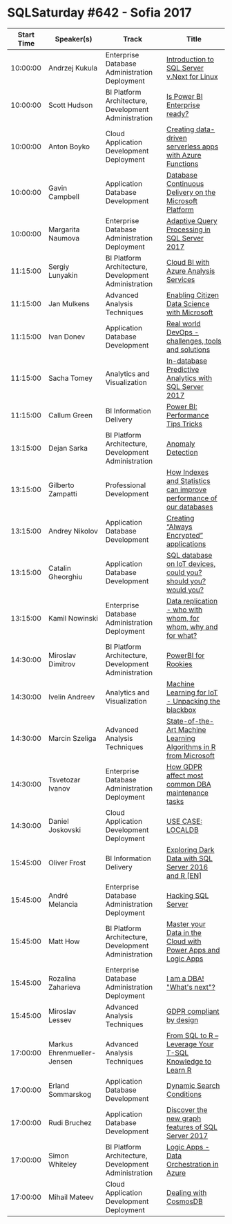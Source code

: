 # SQLSaturday #642 - Sofia 2017
Start Time|Speaker(s)|Track|Title
---|---|---|---
10:00:00|Andrzej Kukula|Enterprise Database Administration  Deployment|[Introduction to SQL Server v.Next for Linux](62643.md)
10:00:00|Scott Hudson|BI Platform Architecture, Development  Administration|[Is Power BI Enterprise ready?](67023.md)
10:00:00|Anton Boyko|Cloud Application Development  Deployment|[Creating data-driven serverless apps with Azure Functions](67633.md)
10:00:00|Gavin Campbell|Application  Database Development|[Database Continuous Delivery on the Microsoft Platform](68183.md)
10:00:00|Margarita Naumova|Enterprise Database Administration  Deployment|[Adaptive Query Processing in SQL Server 2017](68895.md)
11:15:00|Sergiy Lunyakin|BI Platform Architecture, Development  Administration|[Cloud BI with Azure Analysis Services](62632.md)
11:15:00|Jan Mulkens|Advanced Analysis Techniques|[Enabling Citizen Data Science with Microsoft](66269.md)
11:15:00|Ivan Donev|Application  Database Development|[Real world DevOps - challenges, tools and solutions](68274.md)
11:15:00|Sacha Tomey|Analytics and Visualization|[In-database Predictive Analytics with SQL Server 2017](68572.md)
11:15:00|Callum Green|BI Information Delivery|[Power BI: Performance Tips  Tricks](68609.md)
13:15:00|Dejan Sarka|BI Platform Architecture, Development  Administration|[Anomaly Detection](62622.md)
13:15:00|Gilberto Zampatti|Professional Development|[How Indexes and Statistics can improve performance of our databases](62687.md)
13:15:00|Andrey Nikolov|Application  Database Development|[Creating “Always Encrypted” applications](66560.md)
13:15:00|Catalin Gheorghiu|Application  Database Development|[SQL database on IoT devices, could you? should you? would you?](66913.md)
13:15:00|Kamil Nowinski|Enterprise Database Administration  Deployment|[Data replication - who with whom, for whom, why and for what?](68026.md)
14:30:00|Miroslav Dimitrov|BI Platform Architecture, Development  Administration|[PowerBI for Rookies](64713.md)
14:30:00|Ivelin Andreev|Analytics and Visualization|[Machine Learning for IoT - Unpacking the blackbox](67670.md)
14:30:00|Marcin Szeliga|Advanced Analysis Techniques|[State-of-the-Art Machine Learning Algorithms in R from Microsoft](67865.md)
14:30:00|Tsvetozar Ivanov|Enterprise Database Administration  Deployment|[How GDPR affect most common DBA maintenance tasks](69498.md)
14:30:00|Daniel Joskovski|Cloud Application Development  Deployment|[USE CASE: LOCALDB](69543.md)
15:45:00|Oliver Frost|BI Information Delivery|[Exploring Dark Data with SQL Server 2016 and R [EN]](62634.md)
15:45:00|André Melancia|Enterprise Database Administration  Deployment|[Hacking SQL Server](62733.md)
15:45:00|Matt How|BI Platform Architecture, Development  Administration|[Master your Data in the Cloud with Power Apps and Logic Apps](67798.md)
15:45:00|Rozalina Zaharieva|Enterprise Database Administration  Deployment|[I am a DBA! "What's next"?](68901.md)
15:45:00|Miroslav Lessev|Advanced Analysis Techniques|[GDPR compliant by design](69508.md)
17:00:00|Markus Ehrenmueller-Jensen|Advanced Analysis Techniques|[From SQL to R – Leverage Your T-SQL Knowledge to Learn R](62627.md)
17:00:00|Erland Sommarskog|Application  Database Development|[Dynamic Search Conditions](66257.md)
17:00:00|Rudi Bruchez|Application  Database Development|[Discover the new graph features of SQL Server 2017](67155.md)
17:00:00|Simon Whiteley|BI Platform Architecture, Development  Administration|[Logic Apps - Data Orchestration in Azure](67944.md)
17:00:00|Mihail Mateev|Cloud Application Development  Deployment|[Dealing with CosmosDB](69545.md)
